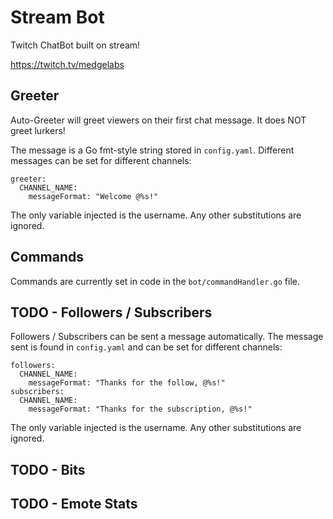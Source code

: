# Stream Bot

Twitch ChatBot built on stream!

https://twitch.tv/medgelabs

## Greeter

Auto-Greeter will greet viewers on their first chat message. It does NOT greet
lurkers!

The message is a Go fmt-style string stored in `config.yaml`. Different messages
can be set for different channels:

```
greeter:
  CHANNEL_NAME:
    messageFormat: "Welcome @%s!"
```

The only variable injected is the username. Any other substitutions are ignored.

## Commands

Commands are currently set in code in the `bot/commandHandler.go` file.

## TODO - Followers / Subscribers

Followers / Subscribers can be sent a message automatically. The message sent is
found in `config.yaml` and can be set for different channels:

```
followers:
  CHANNEL_NAME:
    messageFormat: "Thanks for the follow, @%s!"
subscribers:
  CHANNEL_NAME:
    messageFormat: "Thanks for the subscription, @%s!"
```

The only variable injected is the username. Any other substitutions are ignored.

## TODO - Bits

## TODO - Emote Stats

